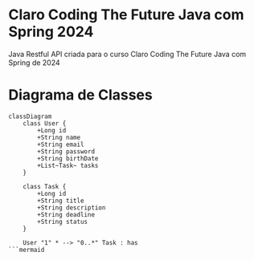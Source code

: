 # Claro Coding The Future Java com Spring 2024
Java Restful API criada para o curso Claro Coding The Future Java com Spring de 2024

# Diagrama de Classes
```mermaid
classDiagram
    class User {
        +Long id
        +String name
        +String email
        +String password
        +String birthDate
        +List~Task~ tasks
    }

    class Task {
        +Long id
        +String title
        +String description
        +String deadline
        +String status
    }

    User "1" * --> "0..*" Task : has
```mermaid
